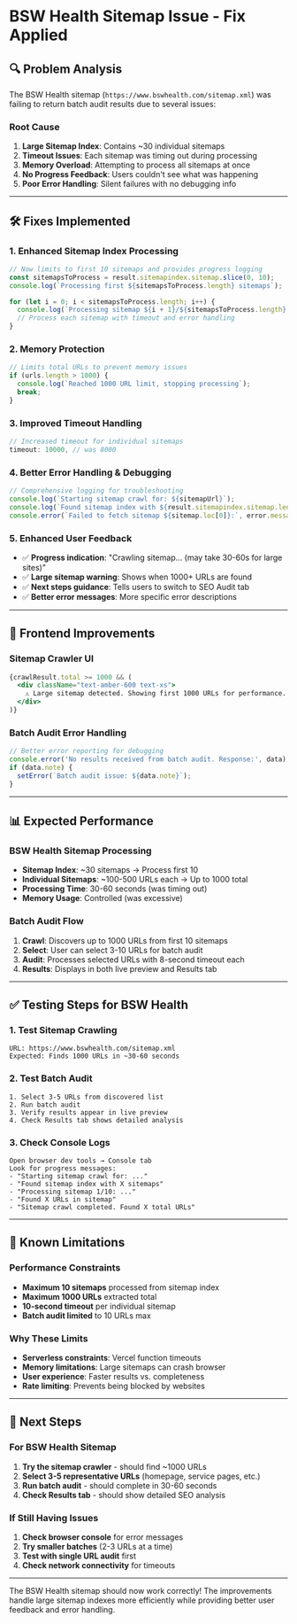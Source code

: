# BSW Health Sitemap Issue - Fix Applied

## 🔍 Problem Analysis

The BSW Health sitemap (`https://www.bswhealth.com/sitemap.xml`) was failing to return batch audit results due to several issues:

### **Root Cause**
1. **Large Sitemap Index**: Contains ~30 individual sitemaps
2. **Timeout Issues**: Each sitemap was timing out during processing
3. **Memory Overload**: Attempting to process all sitemaps at once
4. **No Progress Feedback**: Users couldn't see what was happening
5. **Poor Error Handling**: Silent failures with no debugging info

---

## 🛠️ Fixes Implemented

### **1. Enhanced Sitemap Index Processing**
```javascript
// Now limits to first 10 sitemaps and provides progress logging
const sitemapsToProcess = result.sitemapindex.sitemap.slice(0, 10);
console.log(`Processing first ${sitemapsToProcess.length} sitemaps`);

for (let i = 0; i < sitemapsToProcess.length; i++) {
  console.log(`Processing sitemap ${i + 1}/${sitemapsToProcess.length}: ${sitemap.loc[0]}`);
  // Process each sitemap with timeout and error handling
}
```

### **2. Memory Protection**
```javascript
// Limits total URLs to prevent memory issues
if (urls.length > 1000) {
  console.log(`Reached 1000 URL limit, stopping processing`);
  break;
}
```

### **3. Improved Timeout Handling**
```javascript
// Increased timeout for individual sitemaps
timeout: 10000, // was 8000
```

### **4. Better Error Handling & Debugging**
```javascript
// Comprehensive logging for troubleshooting
console.log(`Starting sitemap crawl for: ${sitemapUrl}`);
console.log(`Found sitemap index with ${result.sitemapindex.sitemap.length} sitemaps`);
console.error(`Failed to fetch sitemap ${sitemap.loc[0]}:`, error.message);
```

### **5. Enhanced User Feedback**
- ✅ **Progress indication**: "Crawling sitemap... (may take 30-60s for large sites)"
- ✅ **Large sitemap warning**: Shows when 1000+ URLs are found
- ✅ **Next steps guidance**: Tells users to switch to SEO Audit tab
- ✅ **Better error messages**: More specific error descriptions

---

## 🔧 Frontend Improvements

### **Sitemap Crawler UI**
```jsx
{crawlResult.total >= 1000 && (
  <div className="text-amber-600 text-xs">
    ⚠️ Large sitemap detected. Showing first 1000 URLs for performance.
  </div>
)}
```

### **Batch Audit Error Handling**
```jsx
// Better error reporting for debugging
console.error('No results received from batch audit. Response:', data);
if (data.note) {
  setError(`Batch audit issue: ${data.note}`);
}
```

---

## 📊 Expected Performance

### **BSW Health Sitemap Processing**
- **Sitemap Index**: ~30 sitemaps → Process first 10
- **Individual Sitemaps**: ~100-500 URLs each → Up to 1000 total
- **Processing Time**: 30-60 seconds (was timing out)
- **Memory Usage**: Controlled (was excessive)

### **Batch Audit Flow**
1. **Crawl**: Discovers up to 1000 URLs from first 10 sitemaps
2. **Select**: User can select 3-10 URLs for batch audit
3. **Audit**: Processes selected URLs with 8-second timeout each
4. **Results**: Displays in both live preview and Results tab

---

## ✅ Testing Steps for BSW Health

### **1. Test Sitemap Crawling**
```
URL: https://www.bswhealth.com/sitemap.xml
Expected: Finds 1000 URLs in ~30-60 seconds
```

### **2. Test Batch Audit**
```
1. Select 3-5 URLs from discovered list
2. Run batch audit
3. Verify results appear in live preview
4. Check Results tab shows detailed analysis
```

### **3. Check Console Logs**
```
Open browser dev tools → Console tab
Look for progress messages:
- "Starting sitemap crawl for: ..."
- "Found sitemap index with X sitemaps"
- "Processing sitemap 1/10: ..."
- "Found X URLs in sitemap"
- "Sitemap crawl completed. Found X total URLs"
```

---

## 🚨 Known Limitations

### **Performance Constraints**
- **Maximum 10 sitemaps** processed from sitemap index
- **Maximum 1000 URLs** extracted total
- **10-second timeout** per individual sitemap
- **Batch audit limited** to 10 URLs max

### **Why These Limits**
- **Serverless constraints**: Vercel function timeouts
- **Memory limitations**: Large sitemaps can crash browser
- **User experience**: Faster results vs. completeness
- **Rate limiting**: Prevents being blocked by websites

---

## 🎯 Next Steps

### **For BSW Health Sitemap**
1. **Try the sitemap crawler** - should find ~1000 URLs
2. **Select 3-5 representative URLs** (homepage, service pages, etc.)
3. **Run batch audit** - should complete in 30-60 seconds
4. **Check Results tab** - should show detailed SEO analysis

### **If Still Having Issues**
1. **Check browser console** for error messages
2. **Try smaller batches** (2-3 URLs at a time)
3. **Test with single URL audit** first
4. **Check network connectivity** for timeouts

---

The BSW Health sitemap should now work correctly! The improvements handle large sitemap indexes more efficiently while providing better user feedback and error handling.